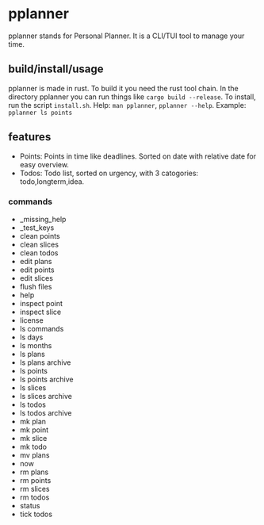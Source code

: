 # pplanner
pplanner stands for Personal Planner.
It is a CLI/TUI tool to manage your time.
## build/install/usage
pplanner is made in rust.
To build it you need the rust tool chain.
In the directory pplanner you can run things like `cargo build --release`.
To install, run the script `install.sh`.
Help: `man pplanner`, `pplanner --help`.
Example: `pplanner ls points`
## features
- Points: Points in time like deadlines. Sorted on date with relative date for easy overview.
- Todos: Todo list, sorted on urgency, with 3 catogories: todo,longterm,idea.
### commands
- \_missing_help
- \_test_keys
- clean points
- clean slices
- clean todos
- edit plans
- edit points
- edit slices
- flush files
- help
- inspect point
- inspect slice
- license
- ls commands
- ls days
- ls months
- ls plans
- ls plans archive
- ls points
- ls points archive
- ls slices
- ls slices archive
- ls todos
- ls todos archive
- mk plan
- mk point
- mk slice
- mk todo
- mv plans
- now
- rm plans
- rm points
- rm slices
- rm todos
- status
- tick todos
